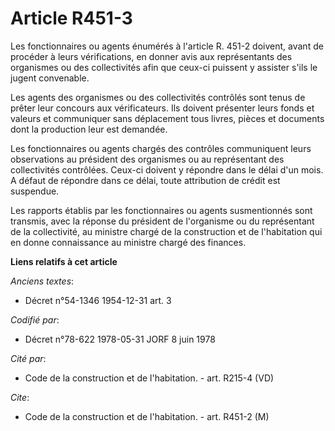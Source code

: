 # Article R451-3

Les fonctionnaires ou agents énumérés à l'article R. 451-2 doivent, avant de procéder à leurs vérifications, en donner avis
aux représentants des organismes ou des collectivités afin que ceux-ci puissent y assister s'ils le jugent convenable.

Les agents des organismes ou des collectivités contrôlés sont tenus de prêter leur concours aux vérificateurs. Ils doivent
présenter leurs fonds et valeurs et communiquer sans déplacement tous livres, pièces et documents dont la production leur est
demandée.

Les fonctionnaires ou agents chargés des contrôles communiquent leurs observations au président des organismes ou au
représentant des collectivités contrôlées. Ceux-ci doivent y répondre dans le délai d'un mois. A défaut de répondre dans ce
délai, toute attribution de crédit est suspendue.

Les rapports établis par les fonctionnaires ou agents susmentionnés sont transmis, avec la réponse du président de
l'organisme ou du représentant de la collectivité, au ministre chargé de la construction et de l'habitation qui en donne
connaissance au ministre chargé des finances.

**Liens relatifs à cet article**

_Anciens textes_:

  - Décret n°54-1346 1954-12-31 art. 3

_Codifié par_:

  - Décret n°78-622 1978-05-31 JORF 8 juin 1978

_Cité par_:

  - Code de la construction et de l'habitation. - art. R215-4 (VD)

_Cite_:

  - Code de la construction et de l'habitation. - art. R451-2 (M)
